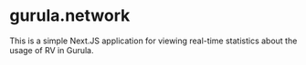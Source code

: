 # gurula.network

This is a simple Next.JS application for viewing real-time statistics about the usage of RV in Gurula.
